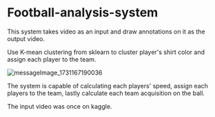 # Football-analysis-system

This system takes video as an input and draw annotations on it as the output video.

Use K-mean clustering from sklearn to cluster player's shirt color and assign each player to the team.

![messageImage_1731167190036](https://github.com/user-attachments/assets/4fc81073-f8e2-4052-9f66-0e29cd0164c1)


The system is capable of calculating each players' speed, assign each players to the team,
lastly calculate each team acquisition on the ball.

The input video was once on kaggle.
